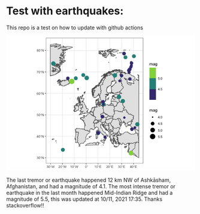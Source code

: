<!-- README.md is generated from README.Rmd. Please edit that file -->

Test with earthquakes:
======================

This repo is a test on how to update with github actions

![](man/figures/README-unnamed-chunk-2-1.png)

The last tremor or earthquake happened 12 km NW of Ashkāsham,
Afghanistan, and had a magnitude of 4.1. The most intense tremor or
earthquake in the last month happened Mid-Indian Ridge and had a
magnitude of 5.5, this was updated at 10/11, 2021 17:35. Thanks
stackoverflow!!
